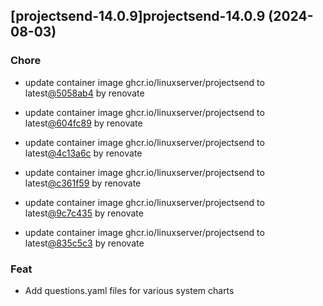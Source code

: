 

## [projectsend-14.0.9]projectsend-14.0.9 (2024-08-03)

### Chore



- update container image ghcr.io/linuxserver/projectsend to latest[@5058ab4](https://github.com/5058ab4) by renovate

- update container image ghcr.io/linuxserver/projectsend to latest[@604fc89](https://github.com/604fc89) by renovate

- update container image ghcr.io/linuxserver/projectsend to latest[@4c13a6c](https://github.com/4c13a6c) by renovate

- update container image ghcr.io/linuxserver/projectsend to latest[@c361f59](https://github.com/c361f59) by renovate

- update container image ghcr.io/linuxserver/projectsend to latest[@9c7c435](https://github.com/9c7c435) by renovate

- update container image ghcr.io/linuxserver/projectsend to latest[@835c5c3](https://github.com/835c5c3) by renovate

### Feat



- Add questions.yaml files for various system charts